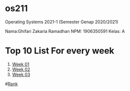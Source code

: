 # os211
Operating Systems 2021-1 (Semester Genap 2020/2021)

Nama:Ghifari Zakaria Ramadhan 
NPM: 1906350591
Kelas: A

# Top 10 List For every week
1. [Week 01](https://ghifarizr.github.io/os211/W01/)<br>
2. [Week 02](https://ghifarizr.github.io/os211/W02/)<br>
3. [Week 03](https://ghifarizr.github.io/os211/W03/)<br>


#[Rank](https://ghifarizr.github.io/os211/TXT/myrank.txt)<br>